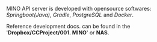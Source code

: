 MINO API server is developed with opensource softwares: _Springboot(Java)_, _Gradle_, _PostgreSQL_ and _Docker_.

Reference development docs. can be found in the '**Dropbox/CCProject/001. MINO**' or **NAS**.
